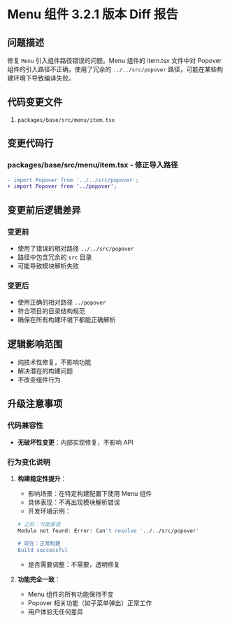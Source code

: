 # Menu 组件 3.2.1 版本 Diff 报告

## 问题描述

修复 `Menu` 引入组件路径错误的问题。Menu 组件的 item.tsx 文件中对 Popover 组件的引入路径不正确，使用了冗余的 `../../src/popover` 路径，可能在某些构建环境下导致编译失败。

## 代码变更文件

1. `packages/base/src/menu/item.tsx`

## 变更代码行

### packages/base/src/menu/item.tsx - 修正导入路径
```diff
- import Popover from '../../src/popover';
+ import Popover from '../popover';
```

## 变更前后逻辑差异

### 变更前
- 使用了错误的相对路径 `../../src/popover`
- 路径中包含冗余的 `src` 目录
- 可能导致模块解析失败

### 变更后
- 使用正确的相对路径 `../popover`
- 符合项目的目录结构规范
- 确保在所有构建环境下都能正确解析

## 逻辑影响范围
- 纯技术性修复，不影响功能
- 解决潜在的构建问题
- 不改变组件行为

## 升级注意事项

### 代码兼容性
- **无破坏性变更**：内部实现修复，不影响 API

### 行为变化说明

1. **构建稳定性提升**：
   - 影响场景：在特定构建配置下使用 Menu 组件
   - 具体表现：不再出现模块解析错误
   - 开发环境示例：
   ```bash
   # 之前：可能报错
   Module not found: Error: Can't resolve '../../src/popover'
   
   # 现在：正常构建
   Build successful
   ```
   - 是否需要调整：不需要，透明修复

2. **功能完全一致**：
   - Menu 组件的所有功能保持不变
   - Popover 相关功能（如子菜单弹出）正常工作
   - 用户体验无任何差异